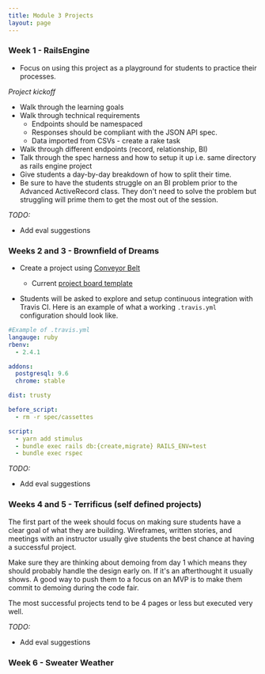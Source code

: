 ```yaml
---
title: Module 3 Projects
layout: page
---
```


### Week 1 - RailsEngine

* Focus on using this project as a playground for students to practice their processes.

*Project kickoff*
* Walk through the learning goals
* Walk through technical requirements
  - Endpoints should be namespaced
  - Responses should be compliant with the JSON API spec.
  - Data imported from CSVs - create a rake task
* Walk through different endpoints (record, relationship, BI)
* Talk through the spec harness and how to setup it up i.e. same directory as rails engine project
* Give students a day-by-day breakdown of how to split their time.
* Be sure to have the students struggle on an BI problem prior to the Advanced ActiveRecord class. They don't need to solve the problem but struggling will prime them to get the most out of the session.

*TODO:*

* Add eval suggestions

### Weeks 2 and 3 - Brownfield of Dreams

* Create a project using [Conveyor Belt](http://conveyorbelt.herokuapp.com/)
  * Current [project board template](https://github.com/turingschool-examples/brownfield-of-dreams/projects/1)

* Students will be asked to explore and setup continuous integration with Travis CI. Here is an example of what a working `.travis.yml` configuration should look like.

```yml
#Example of .travis.yml
langauge: ruby
rbenv:
  - 2.4.1

addons:
  postgresql: 9.6
  chrome: stable

dist: trusty

before_script:
  - rm -r spec/cassettes

script:
  - yarn add stimulus
  - bundle exec rails db:{create,migrate} RAILS_ENV=test
  - bundle exec rspec
```

*TODO:*

* Add eval suggestions


### Weeks 4 and 5 - Terrificus (self defined projects)

The first part of the week should focus on making sure students have a clear goal of what they are building. Wireframes, written stories, and meetings with an instructor usually give students the best chance at having a successful project.

Make sure they are thinking about demoing from day 1 which means they should probably handle the design early on. If it's an afterthought it usually shows. A good way to push them to a focus on an MVP is to make them commit to demoing during the code fair.

The most successful projects tend to be 4 pages or less but executed very well.

*TODO:*

* Add eval suggestions

### Week 6 - Sweater Weather

